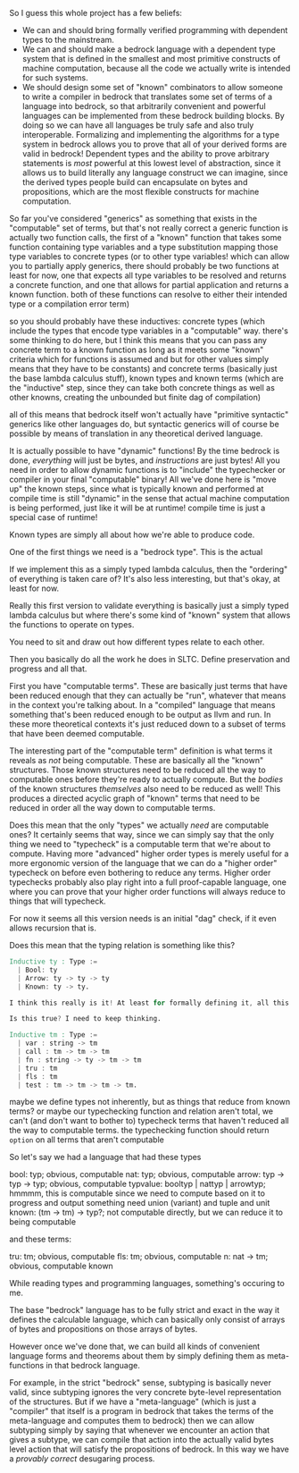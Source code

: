 So I guess this whole project has a few beliefs:

- We can and should bring formally verified programming with dependent types to the mainstream.
- We can and should make a bedrock language with a dependent type system that is defined in the smallest and most primitive constructs of machine computation, because all the code we actually write is intended for such systems.
- We should design some set of "known" combinators to allow someone to write a compiler in bedrock that translates some set of terms of a language into bedrock, so that arbitrarily convenient and powerful languages can be implemented from these bedrock building blocks. By doing so we can have all languages be truly safe and also truly interoperable. Formalizing and implementing the algorithms for a type system in bedrock allows you to prove that all of your derived forms are valid in bedrock! Dependent types and the ability to prove arbitrary statements is *most* powerful at this lowest level of abstraction, since it allows us to build literally any language construct we can imagine, since the derived types people build can encapsulate on bytes and propositions, which are the most flexible constructs for machine computation.








So far you've considered "generics" as something that exists in the "computable" set of terms, but that's not really correct
a generic function is actually two function calls, the first of a "known" function that takes some function containing type variables and a type substitution mapping those type variables to concrete types (or to other type variables! which can allow you to partially apply generics, there should probably be two functions at least for now, one that expects all type variables to be resolved and returns a concrete function, and one that allows for partial application and returns a known function. both of these functions can resolve to either their intended type or a compilation error term)


so you should probably have these inductives: concrete types (which include the types that encode type variables in a "computable" way. there's some thinking to do here, but I think this means that you can pass any concrete term to a known function as long as it meets some "known" criteria which for functions is assumed and but for other values simply means that they have to be constants) and concrete terms (basically just the base lambda calculus stuff), known types and known terms (which are the "inductive" step, since they can take both concrete things as well as other knowns, creating the unbounded but finite dag of compilation)

all of this means that bedrock itself won't actually have "primitive syntactic" generics like other languages do, but syntactic generics will of course be possible by means of translation in any theoretical derived language.




It is actually possible to have "dynamic" functions! By the time bedrock is done, *everything* will just be bytes, and *instructions* are just bytes! All you need in order to allow dynamic functions is to "include" the typechecker or compiler in your final "computable" binary! All we've done here is "move up" the known steps, since what is typically known and performed at compile time is still "dynamic" in the sense that actual machine computation is being performed, just like it will be at runtime! compile time is just a special case of runtime!







Known types are simply all about how we're able to produce code.

One of the first things we need is a "bedrock type". This is the actual

If we implement this as a simply typed lambda calculus, then the "ordering" of everything is taken care of?
It's also less interesting, but that's okay, at least for now.

Really this first version to validate everything is basically just a simply typed lambda calculus but where there's some kind of "known" system that allows the functions to operate on types.


You need to sit and draw out how different types relate to each other.

Then you basically do all the work he does in SLTC. Define preservation and progress and all that.





First you have "computable terms". These are basically just terms that have been reduced enough that they can actually be "run", whatever that means in the context you're talking about. In a "compiled" language that means something that's been reduced enough to be output as llvm and run. In these more theoretical contexts it's just reduced down to a subset of terms that have been deemed computable.

The interesting part of the "computable term" definition is what terms it reveals as *not* being computable. These are basically all the "known" structures. Those known structures need to be reduced all the way to computable ones before they're ready to actually compute. But the *bodies* of the known structures *themselves* also need to be reduced as well! This produces a directed acyclic graph of "known" terms that need to be reduced in order all the way down to computable terms.


Does this mean that the only "types" we actually *need* are computable ones? It certainly seems that way, since we can simply say that the only thing we need to "typecheck" is a computable term that we're about to compute. Having more "advanced" higher order types is merely useful for a more ergonomic version of the language that we can do a "higher order" typecheck on before even bothering to reduce any terms. Higher order typechecks probably also play right into a full proof-capable language, one where you can prove that your higher order functions will always reduce to things that will typecheck.

For now it seems all this version needs is an initial "dag" check, if it even allows recursion that is.


Does this mean that the typing relation is something like this?

```v
Inductive ty : Type :=
  | Bool: ty
  | Arrow: ty -> ty -> ty
  | Known: ty -> ty.

I think this really is it! At least for formally defining it, all this "Known" type needs to do to work is to "reduce" in a different way. It yields an abstract description of the type or value or whatever rather than another term. Or rather the term it reduces to *is* the type.

Is this true? I need to keep thinking.

Inductive tm : Type :=
  | var : string -> tm
  | call : tm -> tm -> tm
  | fn : string -> ty -> tm -> tm
  | tru : tm
  | fls : tm
  | test : tm -> tm -> tm -> tm.
```




maybe we define types not inherently, but as things that reduce from known terms?
or maybe our typechecking function and relation aren't total, we can't (and don't want to bother to) typecheck terms that haven't reduced all the way to computable terms. the typechecking function should return `option` on all terms that aren't computable







So let's say we had a language that had these types

bool: typ; obvious, computable
nat: typ; obvious, computable
arrow: typ -> typ -> typ; obvious, computable
typvalue: booltyp | nattyp | arrowtyp; hmmmm, this is computable since we need to compute based on it to progress and output something
need union (variant) and tuple and unit
known: (tm -> tm) -> typ?; not computable directly, but we can reduce it to being computable

and these terms:

tru: tm; obvious, computable
fls: tm; obvious, computable
n: nat -> tm; obvious, computable
known






While reading types and programming languages, something's occuring to me.

The base "bedrock" language has to be fully strict and exact in the way it defines the calculable language, which can basically only consist of arrays of bytes and propositions on those arrays of bytes.

However once we've done that, we can build all kinds of convenient language forms and theorems about them by simply defining them as meta-functions in that bedrock language.

For example, in the strict "bedrock" sense, subtyping is basically never valid, since subtyping ignores the very concrete byte-level representation of the structures. But if we have a "meta-language" (which is just a "compiler" that itself is a program in bedrock that takes the terms of the meta-language and computes them to bedrock) then we can allow subtyping simply by saying that whenever we encounter an action that gives a subtype, we can compile that action into the actually valid bytes level action that will satisfy the propositions of bedrock. In this way we have a *provably correct* desugaring process.
